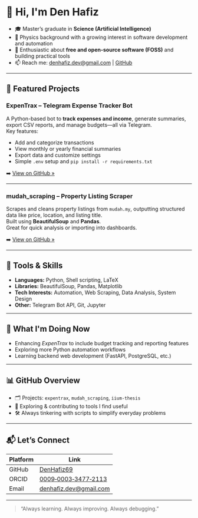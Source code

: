 # 👋 Hi, I'm Den Hafiz

- 🎓 Master’s graduate in **Science (Artificial Intelligence)**  
- 🧠 Physics background with a growing interest in software development and automation  
- 🌱 Enthusiastic about **free and open-source software (FOSS)** and building practical tools  
- 📫 Reach me: denhafiz.dev@gmail.com | [GitHub](https://github.com/DenHafiz69)

---

## 🔧 Featured Projects

### **ExpenTrax – Telegram Expense Tracker Bot**  
A Python-based bot to **track expenses and income**, generate summaries, export CSV reports, and manage budgets—all via Telegram.  
Key features:
- Add and categorize transactions  
- View monthly or yearly financial summaries  
- Export data and customize settings  
- Simple `.env` setup and `pip install -r requirements.txt`  

➡️ [View on GitHub »](https://github.com/DenHafiz69/expentrax)

---

### **mudah_scraping – Property Listing Scraper**  
Scrapes and cleans property listings from `mudah.my`, outputting structured data like price, location, and listing title.  
Built using **BeautifulSoup** and **Pandas**.  
Great for quick analysis or importing into dashboards.

➡️ [View on GitHub »](https://github.com/DenHafiz69/mudah_scraping)

---

## 🧰 Tools & Skills

- **Languages:** Python, Shell scripting, LaTeX  
- **Libraries:** BeautifulSoup, Pandas, Matplotlib  
- **Tech Interests:** Automation, Web Scraping, Data Analysis, System Design  
- **Other:** Telegram Bot API, Git, Jupyter

---

## 🚀 What I'm Doing Now

- Enhancing *ExpenTrax* to include budget tracking and reporting features  
- Exploring more Python automation workflows  
- Learning backend web development (FastAPI, PostgreSQL, etc.)

---

## 📊 GitHub Overview

- 🗂️ Projects: `expentrax`, `mudah_scraping`, `iium-thesis`  
- 🌟 Exploring & contributing to tools I find useful  
- 🛠️ Always tinkering with scripts to simplify everyday problems

---

## 📬 Let’s Connect

| Platform   | Link |
|------------|------|
| GitHub     | [DenHafiz69](https://github.com/DenHafiz69) |
| ORCID      | [0009‑0003‑3477‑2113](https://orcid.org/0009-0003-3477-2113) |
| Email      | denhafiz.dev@gmail.com |

---

> “Always learning. Always improving. Always debugging.”  
